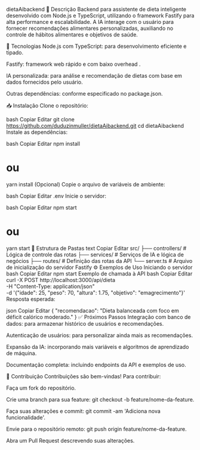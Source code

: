 dietaAibackend
🧠 Descrição
Backend para assistente de dieta inteligente desenvolvido com Node.js e TypeScript, utilizando o framework Fastify para alta performance e escalabilidade. A IA interage com o usuário para fornecer recomendações alimentares personalizadas, auxiliando no controle de hábitos alimentares e objetivos de saúde.

🚀 Tecnologias
Node.js com TypeScript: para desenvolvimento eficiente e tipado.

Fastify: framework web rápido e com baixo overhead .

IA personalizada: para análise e recomendação de dietas com base em dados fornecidos pelo usuário.

Outras dependências: conforme especificado no package.json.

📥 Instalação
Clone o repositório:

bash
Copiar
Editar
git clone https://github.com/duduzinmuller/dietaAibackend.git
cd dietaAibackend
Instale as dependências:

bash
Copiar
Editar
npm install
# ou
yarn install
(Opcional) Copie o arquivo de variáveis de ambiente:

bash
Copiar
Editar
.env
Inicie o servidor:

bash
Copiar
Editar
npm start
# ou
yarn start
🧩 Estrutura de Pastas
text
Copiar
Editar
src/
├── controllers/    # Lógica de controle das rotas
├── services/       # Serviços de IA e lógica de negócios
├── routes/         # Definição das rotas da API
└── server.ts       # Arquivo de inicialização do servidor Fastify
⚙️ Exemplos de Uso
Iniciando o servidor
bash
Copiar
Editar
npm start
Exemplo de chamada à API
bash
Copiar
Editar
curl -X POST http://localhost:3000/api/dieta \
  -H "Content-Type: application/json" \
  -d '{"idade": 25, "peso": 70, "altura": 1.75, "objetivo": "emagrecimento"}'
Resposta esperada:

json
Copiar
Editar
{
  "recomendacao": "Dieta balanceada com foco em déficit calórico moderado."
}
✅ Próximos Passos
Integração com banco de dados: para armazenar histórico de usuários e recomendações.

Autenticação de usuários: para personalizar ainda mais as recomendações.

Expansão da IA: incorporando mais variáveis e algoritmos de aprendizado de máquina.

Documentação completa: incluindo endpoints da API e exemplos de uso.

🤝 Contribuição
Contribuições são bem-vindas! Para contribuir:

Faça um fork do repositório.

Crie uma branch para sua feature: git checkout -b feature/nome-da-feature.

Faça suas alterações e commit: git commit -am 'Adiciona nova funcionalidade'.

Envie para o repositório remoto: git push origin feature/nome-da-feature.

Abra um Pull Request descrevendo suas alterações.

